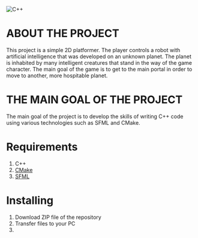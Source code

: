 ![C++](https://img.shields.io/badge/c++-%2300599C.svg?style=for-the-badge&logo=c%2B%2B&logoColor=white)
# ABOUT THE PROJECT
This project is a simple 2D platformer.
The player controls a robot with artificial intelligence that was developed on an unknown planet. The planet is inhabited by many intelligent creatures that stand in the way of the game character.
The main goal of the game is to get to the main portal in order to move to another, more hospitable planet.

 # THE MAIN GOAL OF THE PROJECT
The main goal of the project is to develop the skills of writing C++ code using various technologies such as SFML and CMake.

 # Requirements
 1. C++
 2. [CMake](https://cmake.org/)
 3. [SFML](https://www.sfml-dev.org/)

 # Installing
 1. Download ZIP file of the repository
 2. Transfer files to your PC
 3. 

